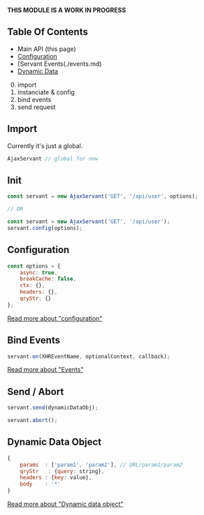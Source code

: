 **THIS MODULE IS A WORK IN PROGRESS**

Table Of Contents
-----------------
* Main API (this page)
* [Configuration](./options.md)
* [Servant Events(./events.md)
* [Dynamic Data](./dynamic-data)




0. import
1. instanciate & config
2. bind events
3. send request




Import
------
Currently it's just a global.
```js
AjaxServant // global for now
```




Init
----
```js
const servant = new AjaxServant('GET', '/api/user', options);

// OR

const servant = new AjaxServant('GET', '/api/user');
servant.config(options);
```




Configuration
-------------
```js
const options = {
	async: true,
	breakCache: false,
	ctx: {},
	headers: {},
	qryStr: {}
};
```
[Read more about "configuration"](./configuration.md)




Bind Events
-----------
```js
servant.on(XHREventName, optionalContext, callback);
```
[Read more about "Events"](./events.md)




Send / Abort
------------
```js
servant.send(dynamicDataObj);

servant.abort();
```




Dynamic Data Object
-------------------
```js
{
	params  : ['param1', 'param2'], // URL/param1/param2
	qryStr   : {query: string},
	headers : {key: value},
	body    : '*'
}
```
[Read more about "Dynamic data object"](./dynamic-data.md)

